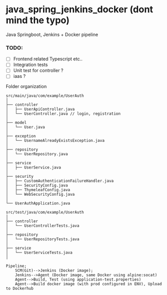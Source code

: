 # java_spring_jenkins_docker (dont mind the typo)
Java Springboot, Jenkins + Docker pipeline

### TODO:
- [ ] Frontend related Typescript etc..
- [ ] Integration tests
- [ ] Unit test for controller ?
- [ ] iaas ?

Folder organization
````
src/main/java/com/example/UserAuth
│
├── controller
│   ├── UserApiController.java
│   └── UserController.java // login, registration
│
├── model
│   └── User.java
│
├── exception
│   └── UsernameAlreadyExistsException.java
│
├── repository
│   └── UserRepository.java
│
├── service
│   ├── UserService.java
│
├── security
│   ├── CustomAuthenticationFailureHandler.java
│   ├── SecurityConfig.java
│   ├── ThymeleafConfig.java
│   └── WebSecurityConfig.java
│
└── UserAuthApplication.java

src/test/java/com/example/UserAuth
│
├── controller
│   └── UserControllerTests.java
│
├── repository
│   └── UserRepositoryTests.java
│
├── service
│   └── UserServiceTests.java
│
````


```mermaid
Pipeline;
    SCM(Git)-->Jenkins (Docker image);
    Jenkins-->Agent (Docker image, same Docker using alpine:socat)
    Agent-->Build, Test (using application-test.properties)
    Agent-->Build docker image (with prod configured in ENV), Upload to Dockerhub
```
